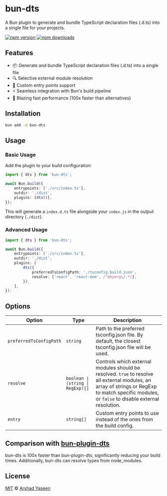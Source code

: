 # bun-dts

A Bun plugin to generate and bundle TypeScript declaration files (.d.ts) into a single file for your projects.

[![npm version](https://img.shields.io/npm/v/bun-dts.svg?style=flat-square)](https://www.npmjs.com/package/bun-dts)
[![npm downloads](https://img.shields.io/npm/dm/bun-dts.svg?style=flat-square)](https://www.npmjs.com/package/bun-dts)

## Features

- 📦 Generate and bundle TypeScript declaration files (.d.ts) into a single file
- 🔍 Selective external module resolution
- 🚪 Custom entry points support
- ⚡ Seamless integration with Bun's build pipeline
- 🚀 Blazing fast performance (100x faster than alternatives)

## Installation

```bash
bun add -d bun-dts
```

## Usage

### Basic Usage

Add the plugin to your build configuration:

```ts
import { dts } from 'bun-dts';

await Bun.build({
	entrypoints: ['./src/index.ts'],
	outdir: './dist',
	plugins: [dts()],
});
```

This will generate a `index.d.ts` file alongside your `index.js` in the output directory (`./dist`).

### Advanced Usage

```ts
import { dts } from 'bun-dts';

await Bun.build({
	entrypoints: ['./src/index.ts'],
	outdir: './dist',
	plugins: [
		dts({
			preferredTsConfigPath: './tsconfig.build.json',
			resolve: ['react', 'react-dom', /^@myorg\/.*/],
		}),
	],
});
```

## Options

| Option                  | Type                              | Description                                                                                                                                                                                     |
| ----------------------- | --------------------------------- | ----------------------------------------------------------------------------------------------------------------------------------------------------------------------------------------------- |
| `preferredTsConfigPath` | `string`                          | Path to the preferred tsconfig.json file. By default, the closest tsconfig.json file will be used.                                                                                              |
| `resolve`               | `boolean \| (string \| RegExp)[]` | Controls which external modules should be resolved. `true` to resolve all external modules, an array of strings or RegExp to match specific modules, or `false` to disable external resolution. |
| `entry`                 | `string[]`                        | Custom entry points to use instead of the ones from the build config.                                                                                                                           |

## Comparison with [bun-plugin-dts](https://github.com/wobsoriano/bun-plugin-dts)

bun-dts is 100x faster than bun-plugin-dts, significantly reducing your build times. Additionally, bun-dts can resolve types from node_modules.

## License

[MIT](https://github.com/arshad-yaseen/bun-dts/blob/main/LICENSE) © [Arshad Yaseen](https://arshadyaseen.com)
